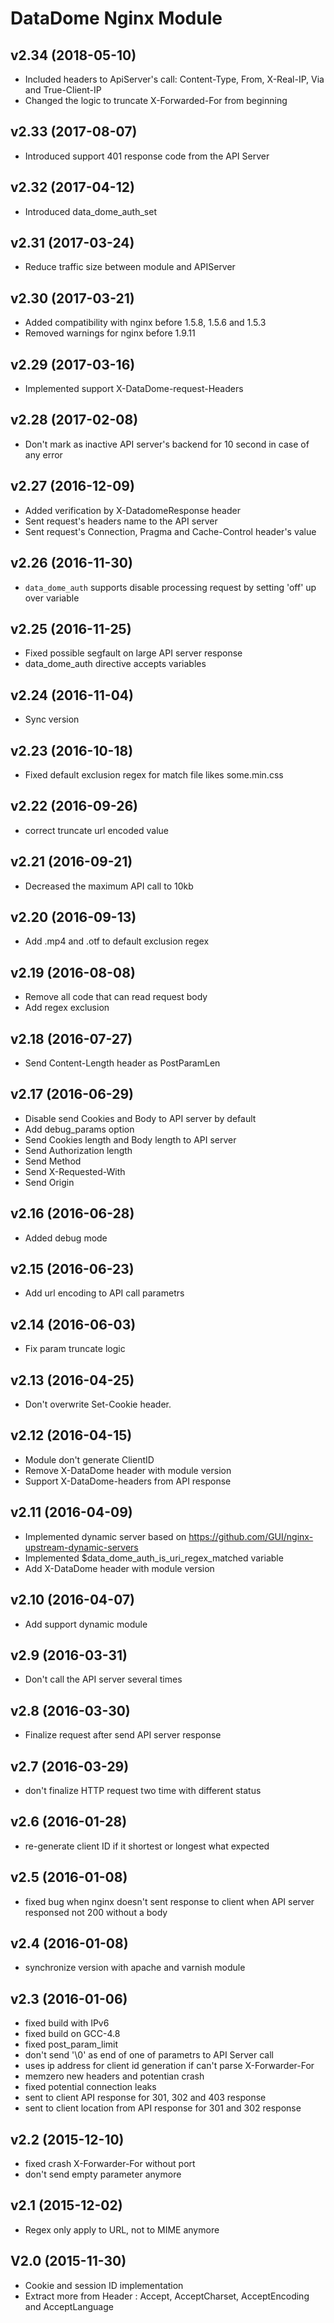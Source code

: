 DataDome Nginx Module
==========================

v2.34 (2018-05-10)
-----------------
 - Included headers to ApiServer's call: Content-Type, From, X-Real-IP, Via and True-Client-IP
 - Changed the logic to truncate X-Forwarded-For from beginning

v2.33 (2017-08-07)
------------------
 - Introduced support 401 response code from the API Server

v2.32 (2017-04-12)
------------------
- Introduced data_dome_auth_set

v2.31 (2017-03-24)
------------------
 - Reduce traffic size between module and APIServer

v2.30 (2017-03-21)
------------------
 - Added compatibility with nginx before 1.5.8, 1.5.6 and 1.5.3
 - Removed warnings for nginx before 1.9.11

v2.29 (2017-03-16)
------------------
 - Implemented support X-DataDome-request-Headers

v2.28 (2017-02-08)
------------------
 - Don't mark as inactive API server's backend for 10 second in case of any error

v2.27 (2016-12-09)
------------------
 - Added verification by X-DatadomeResponse header
 - Sent request's headers name to the API server
 - Sent request's Connection, Pragma and Cache-Control header's value

v2.26 (2016-11-30)
------------------
 -  `data_dome_auth` supports disable processing request by setting 'off' up over variable

v2.25 (2016-11-25)
------------------
 - Fixed possible segfault on large API server response
 - data_dome_auth directive accepts variables

v2.24 (2016-11-04)
------------------
 - Sync version

v2.23 (2016-10-18)
------------------
 - Fixed default exclusion regex for match file likes some.min.css

v2.22 (2016-09-26)
------------------
 - correct truncate url encoded value

v2.21 (2016-09-21)
------------------
 - Decreased the maximum API call to 10kb

v2.20 (2016-09-13)
------------------
 - Add .mp4 and .otf to default exclusion regex

v2.19 (2016-08-08)
------------------
 - Remove all code that can read request body
 - Add regex exclusion

v2.18 (2016-07-27)
------------------
 - Send Content-Length header as PostParamLen

v2.17 (2016-06-29)
-------------------
 - Disable send Cookies and Body to API server by default
 - Add debug_params option
 - Send Cookies length and Body length to API server
 - Send Authorization length
 - Send Method
 - Send X-Requested-With
 - Send Origin

v2.16 (2016-06-28)
-------------------
 - Added debug mode

v2.15 (2016-06-23)
-------------------
 - Add url encoding to API call parametrs
 
v2.14 (2016-06-03)
-------------------
 - Fix param truncate logic

v2.13 (2016-04-25)
-------------------
 - Don't overwrite Set-Cookie header.

v2.12 (2016-04-15)
-------------------
 - Module don't generate ClientID
 - Remove X-DataDome header with module version
 - Support X-DataDome-headers from API response

v2.11 (2016-04-09)
-------------------
 - Implemented dynamic server based on https://github.com/GUI/nginx-upstream-dynamic-servers
 - Implemented $data_dome_auth_is_uri_regex_matched variable
 - Add X-DataDome header with module version

v2.10 (2016-04-07)
-------------------
 - Add support dynamic module

v2.9 (2016-03-31)
-------------------
 - Don't call the API server several times

v2.8 (2016-03-30)
-------------------
 - Finalize request after send API server response

v2.7 (2016-03-29)
-------------------
 - don't finalize HTTP request two time with different status

v2.6 (2016-01-28)
-------------------
 - re-generate client ID if it shortest or longest what expected

v2.5 (2016-01-08)
-------------------
 - fixed bug when nginx doesn't sent response to client when API server responsed not 200 without a body

v2.4 (2016-01-08)
-------------------
 - synchronize version with apache and varnish module

v2.3 (2016-01-06)
-------------------
 - fixed build with IPv6
 - fixed build on GCC-4.8
 - fixed post_param_limit
 - don't send '\0' as end of one of parametrs to API Server call
 - uses ip address for client id generation if can't parse X-Forwarder-For
 - memzero new headers and potentian crash
 - fixed potential connection leaks
 - sent to client API response for 301, 302 and 403 response
 - sent to client location from API response for 301 and 302 response
 
v2.2 (2015-12-10)
-----------------
 - fixed crash X-Forwarder-For without port
 - don't send empty parameter anymore

v2.1 (2015-12-02)
-----------------
 - Regex only apply to URL, not to MIME anymore

V2.0 (2015-11-30)
-----------------
 - Cookie and session ID implementation
 - Extract more from Header : Accept, AcceptCharset, AcceptEncoding and AcceptLanguage
